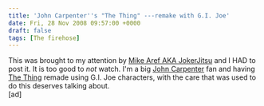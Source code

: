 ```yaml
---
title: 'John Carpenter''s "The Thing" ---remake with G.I. Joe'
date: Fri, 28 Nov 2008 09:57:00 +0000
draft: false
tags: [The firehose]
---
```


This was brought to my attention by [Mike Aref AKA JokerJitsu](http://www.jokerjitsu.com/) and I HAD to post it. It is too good to _not_ watch. I'm a big [John Carpenter](http://www.imdb.com/name/nm0000118/) fan and having [The Thing](http://www.imdb.com/title/tt0084787/) remade using G.I. Joe characters, with the care that was used to do this deserves talking about.  
\[ad\]
